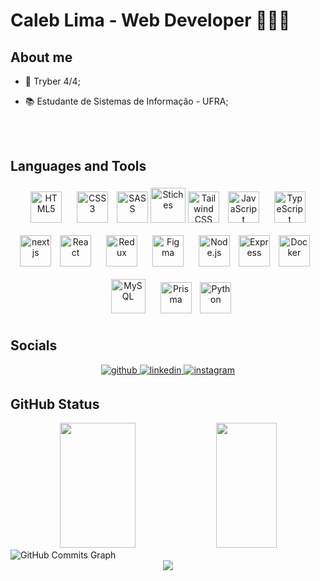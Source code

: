 <!--<img src="https://media.discordapp.net/attachments/764259751092682761/1047303354969247844/github-header-image.png" /> -->
# Caleb Lima - Web Developer 🧑🏽‍💻

## About me

- 💚 Tryber 4/4;  

- 📚 Estudante de Sistemas de Informação - UFRA;
  

<!--- - 🧠 Aprendendo TypeScript, SQL e Node.js;  -->

<br></br>

## Languages and Tools

<div align="center">  
  <img style="margin: 10px" src="https://cdn-icons-png.flaticon.com/512/732/732212.png" alt="HTML5" height="50" />  
  <img style="margin: 10px" src="https://cdn-icons-png.flaticon.com/512/732/732190.png" alt="CSS3" height="50" />  
  <img src="https://cdn.jsdelivr.net/gh/devicons/devicon/icons/sass/sass-original.svg" alt="SASS" height="50" /> 
<img src="https://cdn.discordapp.com/attachments/764259751092682761/1055876747037528166/IMwwk2q6_400x400-removebg-preview.png" alt="Stiches" height="56">
  <!--<img alt="styled-component" src="" width="60" height="60"/> -->
  <img src="https://cdn.jsdelivr.net/gh/devicons/devicon/icons/tailwindcss/tailwindcss-plain.svg" alt="Tailwind CSS" height="50"  />          
  <img style="margin: 10px" src="https://upload.wikimedia.org/wikipedia/commons/thumb/9/99/Unofficial_JavaScript_logo_2.svg/480px-            Unofficial_JavaScript_logo_2.svg.png" alt="JavaScript" height="50" />
  <img style="margin: 10px" src="https://profilinator.rishav.dev/skills-assets/typescript-original.svg" alt="TypeScript" height="50" />
   <img alt="nextjs" width="50" height="50" src="https://assets.website-files.com/6129056efc746238daf580ad/627a7c293265949d610611dd_nextjs-boilerplate-logo.png"/>
  <img style="margin: 10px" src="https://cdn.jsdelivr.net/gh/devicons/devicon/icons/react/react-original.svg" alt="React" height="50" />  
  <img style="margin: 10px" src="https://profilinator.rishav.dev/skills-assets/redux-original.svg" alt="Redux" height="50" />  
  <img style="margin: 10px" src="https://profilinator.rishav.dev/skills-assets/figma-icon.svg" alt="Figma" height="50" />  
  <img style="margin: 10px" src="https://cdn.jsdelivr.net/gh/devicons/devicon/icons/nodejs/nodejs-original.svg" alt="Node.js" height="50"/>
  <img src="https://cdn.jsdelivr.net/gh/devicons/devicon/icons/express/express-original.svg" alt="Express" height="50" />
  <img style="margin: 10px" src="https://cdn-icons-png.flaticon.com/512/919/919853.png" alt="Docker" height="50" /> 
  <img style="margin: 10px" src="https://cdn.icon-icons.com/icons2/1381/PNG/512/mysqlworkbench_93532.png" alt="MySQL" height="55" />  
  <img style="margin: 10px" src="https://profilinator.rishav.dev/skills-assets/prisma.png" alt="Prisma" height="50" /> 
  <img src="https://cdn.jsdelivr.net/gh/devicons/devicon/icons/python/python-original.svg" alt="Python" height="50" />          
  <!--<img style="margin: 10px" src="https://symbols.getvecta.com/stencil_95/67_sequelize-icon.54c1e009e5.png" alt="Sequelize" height="50" /> -->
</div>


## Socials

<div align="center">
<a href="https://github.com/jovemcleb" target="_blank">
<img src=https://img.shields.io/badge/github-%2324292e.svg?&style=for-the-badge&logo=github&logoColor=white alt=github style="margin-bottom: 5px;" />
</a>
<a href="https://www.linkedin.com/in/caleb-lima/" target="_blank">
<img src=https://img.shields.io/badge/linkedin-%231E77B5.svg?&style=for-the-badge&logo=linkedin&logoColor=white alt=linkedin style="margin-bottom: 5px;" />
</a>
<a href="https://www.instagram.com/jovemcleb/" target="_blank">
<img src=https://img.shields.io/badge/instagram-%23000000.svg?&style=for-the-badge&logo=instagram&logoColor=white alt=instagram style="margin-bottom: 5px;" />
</a>  
</div>  

## GitHub Status


<div align="center">
<img width="49%" height="200rem" src="https://github-readme-stats.vercel.app/api?username=jovemcleb&show_icons=true&count_private=true&hide_border=true&theme=nightowl" /> 

<img width="44%" height="200rem" src="https://github-readme-stats.vercel.app/api/top-langs/?username=jovemcleb&hide_border=true&layout=compact&theme=nightowl" />
</div>

<img src="https://github-readme-activity-graph.vercel.app/graph?username=jovemcleb&bg_color=0f172a&color=ffffff&line=a855f7&point=ffffff&area_color=0f172a&area=true&hide_border=true&custom_title=GitHub%20Commits%20Graph" alt="GitHub Commits Graph" />


<div align="center">
<img src="https://komarev.com/ghpvc/?username=jovemcleb&&style=flat-square" align="center" />
</div>  
